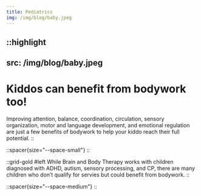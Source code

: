 ```yaml
---
title: Pediatrics
img: /img/blog/baby.jpeg
---
```


::highlight
---
src: /img/blog/baby.jpeg
---
# Kiddos can benefit from bodywork too!

Improving attention, balance, coordination, circulation, sensory organization, motor and language development, and emotional regulation are just a few benefits of bodywork to help your kiddo reach their full potential. 
::

::spacer{size="--space-small"}
::

::grid-gold
#left
While Brain and Body Therapy works with children diagnosed with ADHD, autism, sensory processing, and CP, there are many children who don’t qualify for servies but could benefit from bodywork. 
::

::spacer{size="--space-medium"}
::